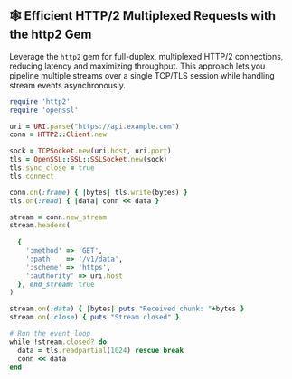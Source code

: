 ## 🕸️ Efficient HTTP/2 Multiplexed Requests with the http2 Gem

Leverage the `http2` gem for full-duplex, multiplexed HTTP/2 connections, reducing latency and maximizing throughput. This approach lets you pipeline multiple streams over a single TCP/TLS session while handling stream events asynchronously.

```ruby
require 'http2'
require 'openssl'

uri = URI.parse("https://api.example.com")
conn = HTTP2::Client.new

sock = TCPSocket.new(uri.host, uri.port)
tls = OpenSSL::SSL::SSLSocket.new(sock)
tls.sync_close = true
tls.connect

conn.on(:frame) { |bytes| tls.write(bytes) }
tls.on(:read) { |data| conn << data }

stream = conn.new_stream
stream.headers(
  
  {
    ':method' => 'GET',
    ':path'   => '/v1/data',
    ':scheme' => 'https',
    ':authority' => uri.host
  }, end_stream: true
)

stream.on(:data) { |bytes| puts "Received chunk: "+bytes }
stream.on(:close) { puts "Stream closed" }

# Run the event loop
while !stream.closed? do
  data = tls.readpartial(1024) rescue break
  conn << data
end
```